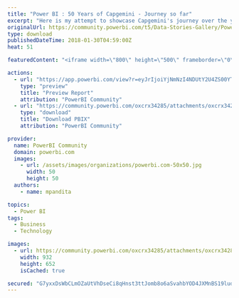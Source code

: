 ```yaml
---
title: "Power BI : 50 Years of Capgemini - Journey so far"
excerpt: "Here is my attempt to showcase Capgemini's journey over the years in 4 phases. #powerbi #datastory"
originalUrl: https://community.powerbi.com/t5/Data-Stories-Gallery/Power-BI-50-Years-of-Capgemini-Journey-so-far/m-p/348127
type: download
publishedDateTime: 2018-01-30T04:59:00Z
heat: 51

featuredContent: "<iframe width=\"800\" height=\"500\" frameborder=\"0\" src=\"https://app.powerbi.com/view?r=eyJrIjoiYjNmNzI4NDUtY2U4ZS00YTQzLTlmODktNTgwYWU0NDFjMTc2IiwidCI6Ijc2YTJhZTVhLTlmMDAtNGY2Yi05NWVkLTVkMzNkNzdjNGQ2MSIsImMiOjh9\"></iframe>"

actions:
  - url: "https://app.powerbi.com/view?r=eyJrIjoiYjNmNzI4NDUtY2U4ZS00YTQzLTlmODktNTgwYWU0NDFjMTc2IiwidCI6Ijc2YTJhZTVhLTlmMDAtNGY2Yi05NWVkLTVkMzNkNzdjNGQ2MSIsImMiOjh9"
    type: "preview"
    title: "Preview Report"
    attribution: "PowerBI Community"
  - url: "https://community.powerbi.com/oxcrx34285/attachments/oxcrx34285/DataStoriesGallery/1541/2/Capgemini_Story.pbix"
    type: "download"
    title: "Download PBIX"
    attribution: "PowerBI Community"

provider:
  name: PowerBI Community
  domain: powerbi.com
  images:
    - url: /assets/images/organizations/powerbi.com-50x50.jpg
      width: 50
      height: 50
  authors:
    - name: mpandita

topics:
  - Power BI
tags:
  - Business
  - Technology

images:
  - url: https://community.powerbi.com/oxcrx34285/attachments/oxcrx34285/DataStoriesGallery/1541/1/capgemini50.png
    width: 932
    height: 652
    isCached: true

secured: "G7yxxDsWbCLmOZaUtVhDseCi8qHnst3ttJomb8o6aSvahbYOD4JXMnBS19lud1y/Oe+Vd8iTZ1ajOaqb8RAiuoSWho5jpsb7l/Ou1M6Y5InPH3KT2NUuUY3vhzgNCDO7eM73lM4I8A+Mta7VBbDWtF96Sl2CopX99+DEqqbvTRWHVW3qCL595hdrVL/vyG0oc370LJGCYRXPq4BbYzXUUpism4RTX7zNBw9qtOJ/PecbyhcspWMYVBKagkknGivINAdvPMg3gTWIMcQw9oPQmw9ZHRchNRHXPFWSUYsaS/SETdG01yafAPRazJoM4y39euFvkwELjCTC4LprLesIi9gHuDy2r1Thb3vW0VXoY+8gnibZkyNmuujx5P2LynIT8l25zllXmdFBspoqbf3XCRNOhrw6q1sDNtOXtPkaes0=;y3J4sVYFKJjugxAJwAxCUw=="
---
```


